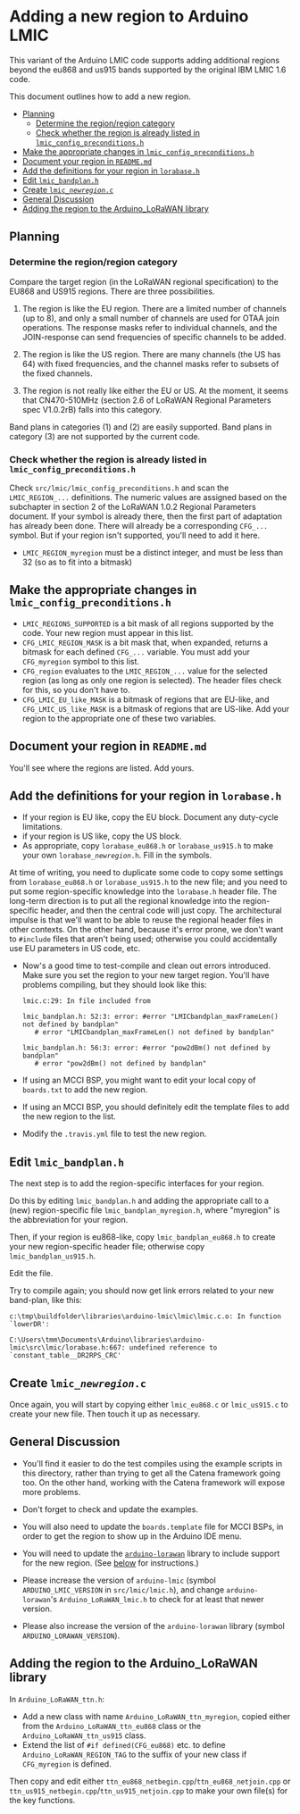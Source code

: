 # Adding a new region to Arduino LMIC

This variant of the Arduino LMIC code supports adding additional regions beyond the eu868 and us915 bands supported by the original IBM LMIC 1.6 code.

This document outlines how to add a new region.

<!--
  This TOC uses the VS Code markdown TOC extension AlanWalk.markdown-toc.
  We strongly recommend updating using VS Code, the markdown-toc extension and the
  bierner.markdown-preview-github-styles extension. Note that if you are using
  VS Code 1.29 and Markdown TOC 1.5.6, https://github.com/AlanWalk/markdown-toc/issues/65
  applies -- you must change your line-ending to some non-auto value in Settings>
  Text Editor>Files.  `\n` works for me.
-->
<!-- markdownlint-disable MD033 MD004 -->
<!-- markdownlint-capture -->
<!-- markdownlint-disable -->
<!-- TOC depthFrom:2 updateOnSave:true -->

- [Planning](#planning)
	- [Determine the region/region category](#determine-the-regionregion-category)
	- [Check whether the region is already listed in `lmic_config_preconditions.h`](#check-whether-the-region-is-already-listed-in-lmic_config_preconditionsh)
- [Make the appropriate changes in `lmic_config_preconditions.h`](#make-the-appropriate-changes-in-lmic_config_preconditionsh)
- [Document your region in `README.md`](#document-your-region-in-readmemd)
- [Add the definitions for your region in `lorabase.h`](#add-the-definitions-for-your-region-in-lorabaseh)
- [Edit `lmic_bandplan.h`](#edit-lmic_bandplanh)
- [Create <code>lmic_<em>newregion</em>.c</code>](#create-codelmic_emnewregionemccode)
- [General Discussion](#general-discussion)
- [Adding the region to the Arduino_LoRaWAN library](#adding-the-region-to-the-arduino_lorawan-library)

<!-- /TOC -->
<!-- markdownlint-restore -->
<!-- Due to a bug in Markdown TOC, the table is formatted incorrectly if tab indentation is set other than 4. Due to another bug, this comment must be *after* the TOC entry. -->

## Planning

### Determine the region/region category

Compare the target region (in the LoRaWAN regional specification) to the EU868 and US915 regions. There are three possibilities.

1. The region is like the EU region. There are a limited number of channels (up to 8), and only a small number of channels are used for OTAA join operations. The response masks refer to individual channels, and the JOIN-response can send frequencies of specific channels to be added.

2. The region is like the US region. There are many channels (the US has 64) with fixed frequencies, and the channel masks refer to subsets of the fixed channels.

3. The region is not really like either the EU or US. At the moment, it seems that CN470-510MHz (section 2.6 of LoRaWAN Regional Parameters spec V1.0.2rB) falls into this category.

Band plans in categories (1) and (2) are easily supported. Band plans in category (3) are not supported by the current code.

### Check whether the region is already listed in `lmic_config_preconditions.h`

Check `src/lmic/lmic_config_preconditions.h` and scan the `LMIC_REGION_...` definitions. The numeric values are assigned based on the subchapter in section 2 of the LoRaWAN 1.0.2 Regional Parameters document. If your symbol is already there, then the first part of adaptation has already been done. There will already be a corresponding `CFG_...` symbol. But if your region isn't supported, you'll need to add it here.

- `LMIC_REGION_myregion` must be a distinct integer, and must be less than 32 (so as to fit into a bitmask)

## Make the appropriate changes in `lmic_config_preconditions.h`

- `LMIC_REGIONS_SUPPORTED` is a bit mask of all regions supported by the code. Your new region must appear in this list.
- `CFG_LMIC_REGION_MASK` is a bit mask that, when expanded, returns a bitmask for each defined `CFG_...` variable. You must add your `CFG_myregion` symbol to this list.
- `CFG_region` evaluates to the `LMIC_REGION_...` value for the selected region (as long as only one region is selected). The header files check for this, so you don't have to.
- `CFG_LMIC_EU_like_MASK` is a bitmask of regions that are EU-like, and `CFG_LMIC_US_like_MASK` is a bitmask of regions that are US-like. Add your region to the appropriate one of these two variables.

## Document your region in `README.md`

You'll see where the regions are listed. Add yours.

## Add the definitions for your region in `lorabase.h`

- If your region is EU like, copy the EU block. Document any duty-cycle limitations.
- if your region is US like, copy the US block.
- As appropriate, copy `lorabase_eu868.h` or `lorabase_us915.h` to make your own <code>lorabase_<em>newregion</em>.h</code>.  Fill in the symbols.

At time of writing, you need to duplicate some code to copy some settings from `lorabase_eu868.h` or `lorabase_us915.h` to the new file; and you need to put some region-specific knowledge into the `lorabase.h` header file. The long-term direction is to put all the regional knowledge into the region-specific header, and then the central code will just copy. The architectural impulse is that we'll want to be able to reuse the regional header files in other contexts. On the other hand, because it's error prone, we don't want to `#include` files that aren't being used; otherwise you could accidentally use EU parameters in US code, etc.

- Now's a good time to test-compile and clean out errors introduced. Make sure you set the region to your new target region. You'll have problems compiling, but they should look like this:

    ```console
    lmic.c:29: In file included from

    lmic_bandplan.h: 52:3: error: #error "LMICbandplan_maxFrameLen() not defined by bandplan"
       # error "LMICbandplan_maxFrameLen() not defined by bandplan"

    lmic_bandplan.h: 56:3: error: #error "pow2dBm() not defined by bandplan"
       # error "pow2dBm() not defined by bandplan"
    ```

- If using an MCCI BSP, you might want to edit your local copy of `boards.txt` to add the new region.

- If using an MCCI BSP, you should definitely edit the template files to add the new region to the list.

- Modify the `.travis.yml` file to test the new region.

## Edit `lmic_bandplan.h`

The next step is to add the region-specific interfaces for your region.

Do this by editing `lmic_bandplan.h` and adding the appropriate call to a (new) region-specific file `lmic_bandplan_myregion.h`, where "myregion" is the abbreviation for your region.

Then, if your region is eu868-like, copy `lmic_bandplan_eu868.h` to create your new region-specific header file; otherwise copy `lmic_bandplan_us915.h`.

Edit the file.

Try to compile again; you should now get link errors related to your new band-plan, like this:

```console
c:\tmp\buildfolder\libraries\arduino-lmic\lmic\lmic.c.o: In function `lowerDR':

C:\Users\tmm\Documents\Arduino\libraries\arduino-lmic\src\lmic/lorabase.h:667: undefined reference to `constant_table__DR2RPS_CRC'
```

## Create <code>lmic_<em>newregion</em>.c</code>

Once again, you will start by copying either `lmic_eu868.c` or `lmic_us915.c` to create your new file. Then touch it up as necessary.

## General Discussion

- You'll find it easier to do the test compiles using the example scripts in this directory, rather than trying to get all the Catena framework going too. On the other hand, working with the Catena framework will expose more problems.

- Don't forget to check and update the examples.

- You will also need to update the `boards.template` file for MCCI BSPs, in order to get the region to show up in the Arduino IDE menu.

- You will need to update the [`arduino-lorawan`](https://github.com/mcci-catena/arduino-lorawan) library to include support for the new region. (See [below](#adding-the-region-to-the-arduino_lorawan-library) for instructions.)

- Please increase the version of `arduino-lmic` (symbol `ARDUINO_LMIC_VERSION` in `src/lmic/lmic.h`), and change `arduino-lorawan`'s `Arduino_LoRaWAN_lmic.h` to check for at least that newer version.

- Please also increase the version of the `arduino-lorawan` library (symbol `ARDUINO_LORAWAN_VERSION`).

## Adding the region to the Arduino_LoRaWAN library

In `Arduino_LoRaWAN_ttn.h`:

- Add a new class with name `Arduino_LoRaWAN_ttn_myregion`, copied either from the `Arduino_LoRaWAN_ttn_eu868` class or the `Arduino_LoRaWAN_ttn_us915` class.
- Extend the list of `#if defined(CFG_eu868)` etc. to define `Arduino_LoRaWAN_REGION_TAG` to the suffix of your new class if `CFG_myregion` is defined.

Then copy and edit either `ttn_eu868_netbegin.cpp`/`ttn_eu868_netjoin.cpp` or `ttn_us915_netbegin.cpp`/`ttn_us915_netjoin.cpp` to make your own file(s) for the key functions.
